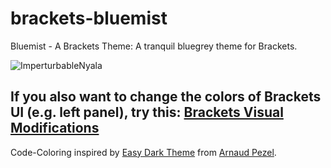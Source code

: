 # brackets-bluemist

Bluemist - A Brackets Theme:
A tranquil bluegrey theme for Brackets.

![ImperturbableNyala](https://user-images.githubusercontent.com/2411715/122670440-58496e00-d1c2-11eb-872c-a0832d579fa4.png)

## If you also want to change the colors of Brackets UI (e.g. left panel), try this: [Brackets Visual Modifications](https://github.com/Huygenz/Brackets-Visual-Modifications)

Code-Coloring inspired by [Easy Dark Theme](https://github.com/apezel/brackets-easy-dark/blob/master/theme.css) from [Arnaud Pezel](https://github.com/apezel).
